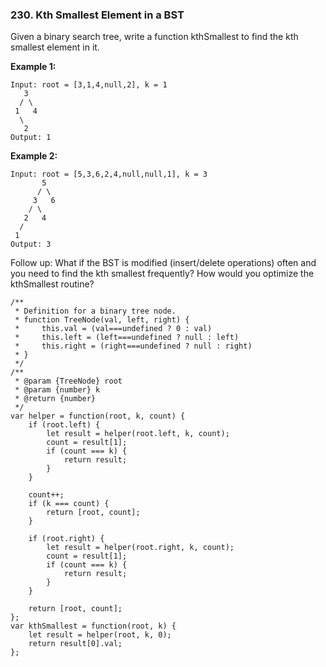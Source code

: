 ### 230. Kth Smallest Element in a BST

Given a binary search tree, write a function kthSmallest to find the kth smallest element in it.

**Example 1:**
```
Input: root = [3,1,4,null,2], k = 1
   3
  / \
 1   4
  \
   2
Output: 1
```

**Example 2:**
```
Input: root = [5,3,6,2,4,null,null,1], k = 3
       5
      / \
     3   6
    / \
   2   4
  /
 1
Output: 3

```

Follow up:
What if the BST is modified (insert/delete operations) often and you need to find the kth smallest frequently? How would you optimize the kthSmallest routine?

```
/**
 * Definition for a binary tree node.
 * function TreeNode(val, left, right) {
 *     this.val = (val===undefined ? 0 : val)
 *     this.left = (left===undefined ? null : left)
 *     this.right = (right===undefined ? null : right)
 * }
 */
/**
 * @param {TreeNode} root
 * @param {number} k
 * @return {number}
 */
var helper = function(root, k, count) {
    if (root.left) {
        let result = helper(root.left, k, count);
        count = result[1];
        if (count === k) {
            return result;
        }
    }
    
    count++;
    if (k === count) {
        return [root, count];
    }
    
    if (root.right) {
        let result = helper(root.right, k, count);
        count = result[1];
        if (count === k) {
            return result;
        }
    }
    
    return [root, count];
};
var kthSmallest = function(root, k) {
    let result = helper(root, k, 0);  
    return result[0].val;
};
```
